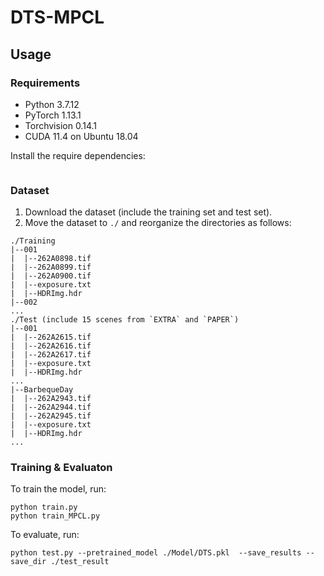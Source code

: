 # DTS-MPCL

## Usage

### Requirements
* Python 3.7.12
* PyTorch 1.13.1
* Torchvision 0.14.1
* CUDA 11.4 on Ubuntu 18.04

Install the require dependencies:
```

```

### Dataset
1. Download the dataset (include the training set and test set).
2. Move the dataset to `./` and reorganize the directories as follows:
```
./Training
|--001
|  |--262A0898.tif
|  |--262A0899.tif
|  |--262A0900.tif
|  |--exposure.txt
|  |--HDRImg.hdr
|--002
...
./Test (include 15 scenes from `EXTRA` and `PAPER`)
|--001
|  |--262A2615.tif
|  |--262A2616.tif
|  |--262A2617.tif
|  |--exposure.txt
|  |--HDRImg.hdr
...
|--BarbequeDay
|  |--262A2943.tif
|  |--262A2944.tif
|  |--262A2945.tif
|  |--exposure.txt
|  |--HDRImg.hdr
...
```

### Training & Evaluaton

To train the model, run:
```
python train.py
python train_MPCL.py
```
To evaluate, run:
```
python test.py --pretrained_model ./Model/DTS.pkl  --save_results --save_dir ./test_result
```
